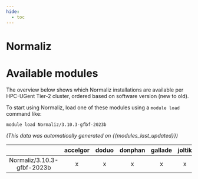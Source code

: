 ```yaml
---
hide:
  - toc
---
```


Normaliz
========

# Available modules


The overview below shows which Normaliz installations are available per HPC-UGent Tier-2 cluster, ordered based on software version (new to old).

To start using Normaliz, load one of these modules using a `module load` command like:

```shell
module load Normaliz/3.10.3-gfbf-2023b
```

*(This data was automatically generated on {{modules_last_updated}})*  

| |accelgor|doduo|donphan|gallade|joltik|shinx|skitty|
| :---: | :---: | :---: | :---: | :---: | :---: | :---: | :---: |
|Normaliz/3.10.3-gfbf-2023b|x|x|x|x|x|x|x|
